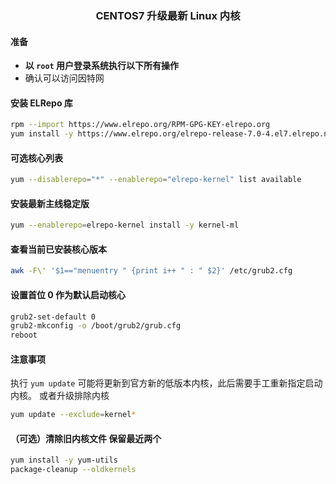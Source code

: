 ### <center> CENTOS7 升级最新 Linux 内核 </center>


#### 准备

- **以 `root` 用户登录系统执行以下所有操作**
- 确认可以访问因特网

#### 安装 ELRepo 库
```sh
rpm --import https://www.elrepo.org/RPM-GPG-KEY-elrepo.org
yum install -y https://www.elrepo.org/elrepo-release-7.0-4.el7.elrepo.noarch.rpm
```

#### 可选核心列表
```sh
yum --disablerepo="*" --enablerepo="elrepo-kernel" list available
```

#### 安装最新主线稳定版
```sh
yum --enablerepo=elrepo-kernel install -y kernel-ml
```

#### 查看当前已安装核心版本
```sh
awk -F\' '$1=="menuentry " {print i++ " : " $2}' /etc/grub2.cfg
```

#### 设置首位 0 作为默认启动核心
```sh
grub2-set-default 0
grub2-mkconfig -o /boot/grub2/grub.cfg
reboot
```

#### 注意事项
执行 `yum update` 可能将更新到官方新的低版本内核，此后需要手工重新指定启动内核。
或者升级排除内核
```sh
yum update --exclude=kernel*
```


#### （可选）清除旧内核文件 保留最近两个
```sh
yum install -y yum-utils
package-cleanup --oldkernels
```
